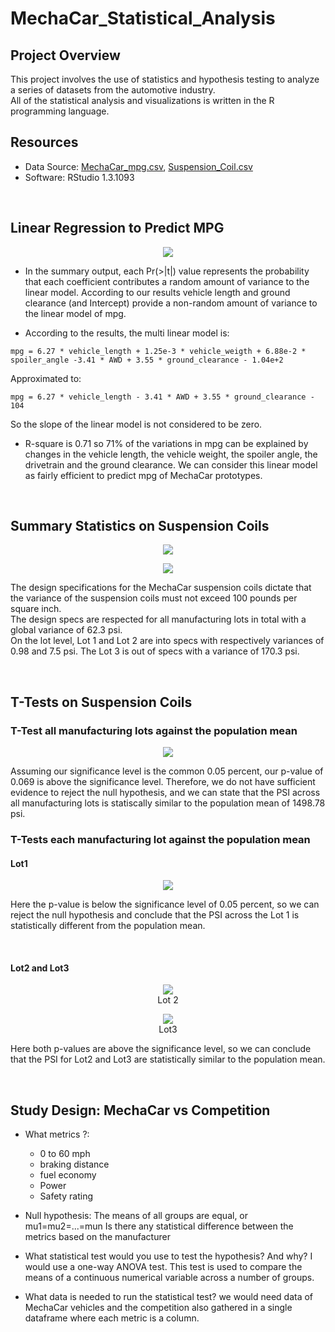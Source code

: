 # MechaCar_Statistical_Analysis

## Project Overview
This project involves the use of statistics and hypothesis testing to analyze a series of datasets from the automotive industry.\
All of the statistical analysis and visualizations is written in the R programming language.

## Resources
- Data Source: [MechaCar_mpg.csv](https://github.com/cedoula/MechaCar_Statistical_Analysis/blob/main/Resources/MechaCar_mpg.csv), [Suspension_Coil.csv](https://github.com/cedoula/MechaCar_Statistical_Analysis/blob/main/Resources/Suspension_Coil.csv)
- Software: RStudio 1.3.1093

<br>

## Linear Regression to Predict MPG

<p align="center">
    <img src="https://user-images.githubusercontent.com/68669675/98474372-f439e280-21ba-11eb-8f80-d707ca8003d5.png"> 
</p>

- In the summary output, each Pr(>|t|) value represents the probability that each coefficient contributes a random amount of variance to the linear model. According to our results vehicle length and ground clearance (and Intercept) provide a non-random amount of variance to the linear model of mpg.

- According to the results, the multi linear model is:
```
mpg = 6.27 * vehicle_length + 1.25e-3 * vehicle_weigth + 6.88e-2 * spoiler_angle -3.41 * AWD + 3.55 * ground_clearance - 1.04e+2
```
Approximated to:

```
mpg = 6.27 * vehicle_length - 3.41 * AWD + 3.55 * ground_clearance - 104
```
So the slope of the linear model is not considered to be zero.

- R-square is 0.71 so 71% of the variations in mpg can be explained by changes in the vehicle length, the vehicle weight, the spoiler angle, the drivetrain and the ground clearance. We can consider this linear model as fairly efficient to predict mpg of MechaCar prototypes.

<br>

## Summary Statistics on Suspension Coils

<p align="center">
    <img src="https://user-images.githubusercontent.com/68669675/98474385-f4d27900-21ba-11eb-82da-90ebd98192ec.png"> 
</p>
<p align="center">
    <img src="https://user-images.githubusercontent.com/68669675/98474391-f56b0f80-21ba-11eb-9393-63bf7f9dba87.png"> 
</p>

The design specifications for the MechaCar suspension coils dictate that the variance of the suspension coils must not exceed 100 pounds per square inch.\
The design specs are respected for all manufacturing lots in total with a global variance of 62.3 psi.\
On the lot level, Lot 1 and Lot 2 are into specs with respectively variances of 0.98 and 7.5 psi. The Lot 3 is out of specs with a variance of 170.3 psi.

<br>

## T-Tests on Suspension Coils

### T-Test all manufacturing lots against the population mean

<p align="center">
    <img src="https://user-images.githubusercontent.com/68669675/98474356-f308b580-21ba-11eb-955b-bf4211a38d92.png"> 
</p>

Assuming our significance level is the common 0.05 percent, our p-value of 0.069 is above the significance level. Therefore, we do not have sufficient evidence to reject the null hypothesis, and we can state that the PSI across all manufacturing lots is statiscally similar to the population mean of 1498.78 psi.

### T-Tests each manufacturing lot against the population mean

#### Lot1

<p align="center">
    <img src="https://user-images.githubusercontent.com/68669675/98474375-f439e280-21ba-11eb-9332-a14124bed49c.png"> 
</p>

Here the p-value is below the significance level of 0.05 percent, so we can reject the null hypothesis and conclude that the PSI across the Lot 1 is statistically different from the population mean.

<br>

#### Lot2 and Lot3

<p align="center">
    <img src="https://user-images.githubusercontent.com/68669675/98474378-f439e280-21ba-11eb-90ea-2349f3081f2e.png"><br>Lot 2  
</p>
<p align="center">
    <img src="https://user-images.githubusercontent.com/68669675/98474380-f4d27900-21ba-11eb-812a-1c24e7fe25b1.png"><br>Lot3
</p>

Here both p-values are above the significance level, so we can conclude that the PSI for Lot2 and Lot3 are statistically similar to the population mean.

<br>

## Study Design: MechaCar vs Competition
- What metrics ?:
    - 0 to 60 mph
    - braking distance
    - fuel economy
    - Power
    - Safety rating

- Null hypothesis: The means of all groups are equal, or mu1=mu2=...=mun
Is there any statistical difference between the metrics based on the manufacturer

- What statistical test would you use to test the hypothesis? And why?
I would use a one-way ANOVA test. This test is used to compare the means of a continuous numerical variable across a number of groups.

- What data is needed to run the statistical test?
we would need data of MechaCar vehicles and the competition also gathered in a single dataframe where each metric is a column.